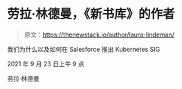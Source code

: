 # 劳拉·林德曼，《新书库》的作者

> 原文：<https://thenewstack.io/author/laura-lindeman/>

我们为什么以及如何在 Salesforce 推出 Kubernetes SIG

2021 年 9 月 23 日上午 9 点

劳拉·林德曼